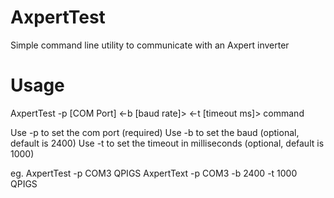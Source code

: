 # AxpertTest
Simple command line utility to communicate with an Axpert inverter

# Usage
AxpertTest -p [COM Port] <-b [baud rate]> <-t [timeout ms]> command

Use -p to set the com port (required)
Use -b to set the baud (optional, default is 2400)
Use -t to set the timeout in milliseconds (optional, default is 1000)

eg.
AxpertTest -p COM3 QPIGS
AxpertText -p COM3 -b 2400 -t 1000 QPIGS
